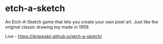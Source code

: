 # etch-a-sketch
An Etch-A-Sketch game that lets you create your own pixel art. Just like the original classic drawing toy made in 1959.

Live - https://dylewskii.github.io/etch-a-sketch/ 
